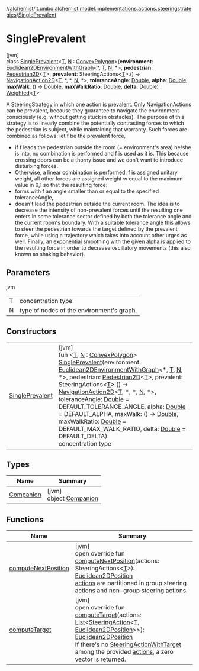//[alchemist](../../../index.md)/[it.unibo.alchemist.model.implementations.actions.steeringstrategies](../index.md)/[SinglePrevalent](index.md)

# SinglePrevalent

[jvm]\
class [SinglePrevalent](index.md)<[T](index.md), [N](index.md) : [ConvexPolygon](../../it.unibo.alchemist.model.interfaces.geometry.euclidean2d/-convex-polygon/index.md)>(**environment**: [Euclidean2DEnvironmentWithGraph](../../it.unibo.alchemist.model.interfaces.environments/-euclidean2-d-environment-with-graph/index.md)<*, [T](index.md), [N](index.md), *>, **pedestrian**: [Pedestrian2D](../../it.unibo.alchemist.model.interfaces/-pedestrian2-d/index.md)<[T](index.md)>, **prevalent**: SteeringActions<[T](index.md)>.() -> [NavigationAction2D](../../it.unibo.alchemist.model.interfaces/index.md#-517309547%2FClasslikes%2F-267951372)<[T](index.md), *, *, [N](index.md), *>, **toleranceAngle**: [Double](https://kotlinlang.org/api/latest/jvm/stdlib/kotlin/-double/index.html), **alpha**: [Double](https://kotlinlang.org/api/latest/jvm/stdlib/kotlin/-double/index.html), **maxWalk**: () -> [Double](https://kotlinlang.org/api/latest/jvm/stdlib/kotlin/-double/index.html), **maxWalkRatio**: [Double](https://kotlinlang.org/api/latest/jvm/stdlib/kotlin/-double/index.html), **delta**: [Double](https://kotlinlang.org/api/latest/jvm/stdlib/kotlin/-double/index.html)) : [Weighted](../-weighted/index.md)<[T](index.md)> 

A [SteeringStrategy](../../it.unibo.alchemist.model.interfaces/-steering-strategy/index.md) in which one action is prevalent. Only [NavigationAction](../../it.unibo.alchemist.model.interfaces/-navigation-action/index.md)s can be prevalent, because they guarantee to navigate the environment consciously (e.g. without getting stuck in obstacles). The purpose of this strategy is to linearly combine the potentially contrasting forces to which the pedestrian is subject, while maintaining that warranty. Such forces are combined as follows: let f be the prevalent force,

<ul><li>if f leads the pedestrian outside the room (= environment's area) he/she is into, no combination is performed and f is used as it is. This because crossing doors can be a thorny issue and we don't want to introduce disturbing forces.</li><li>Otherwise, a linear combination is performed: f is assigned unitary weight, all other forces are assigned weight w equal to the maximum value in 0,1 so that the resulting force:</li><li>forms with f an angle smaller than or equal to the specified toleranceAngle,</li><li>doesn't lead the pedestrian outside the current room. The idea is to decrease the intensity of non-prevalent forces until the resulting one enters in some tolerance sector defined by both the tolerance angle and the current room's boundary. With a suitable tolerance angle this allows to steer the pedestrian towards the target defined by the prevalent force, while using a trajectory which takes into account other urges as well. Finally, an exponential smoothing with the given alpha is applied to the resulting force in order to decrease oscillatory movements (this also known as shaking behavior).</li></ul>

## Parameters

jvm

| | |
|---|---|
| T | concentration type |
| N | type of nodes of the environment's graph. |

## Constructors

| | |
|---|---|
| [SinglePrevalent](-single-prevalent.md) | [jvm]<br>fun <[T](index.md), [N](index.md) : [ConvexPolygon](../../it.unibo.alchemist.model.interfaces.geometry.euclidean2d/-convex-polygon/index.md)> [SinglePrevalent](-single-prevalent.md)(environment: [Euclidean2DEnvironmentWithGraph](../../it.unibo.alchemist.model.interfaces.environments/-euclidean2-d-environment-with-graph/index.md)<*, [T](index.md), [N](index.md), *>, pedestrian: [Pedestrian2D](../../it.unibo.alchemist.model.interfaces/-pedestrian2-d/index.md)<[T](index.md)>, prevalent: SteeringActions<[T](index.md)>.() -> [NavigationAction2D](../../it.unibo.alchemist.model.interfaces/index.md#-517309547%2FClasslikes%2F-267951372)<[T](index.md), *, *, [N](index.md), *>, toleranceAngle: [Double](https://kotlinlang.org/api/latest/jvm/stdlib/kotlin/-double/index.html) = DEFAULT_TOLERANCE_ANGLE, alpha: [Double](https://kotlinlang.org/api/latest/jvm/stdlib/kotlin/-double/index.html) = DEFAULT_ALPHA, maxWalk: () -> [Double](https://kotlinlang.org/api/latest/jvm/stdlib/kotlin/-double/index.html), maxWalkRatio: [Double](https://kotlinlang.org/api/latest/jvm/stdlib/kotlin/-double/index.html) = DEFAULT_MAX_WALK_RATIO, delta: [Double](https://kotlinlang.org/api/latest/jvm/stdlib/kotlin/-double/index.html) = DEFAULT_DELTA)<br>concentration type |

## Types

| Name | Summary |
|---|---|
| [Companion](-companion/index.md) | [jvm]<br>object [Companion](-companion/index.md) |

## Functions

| Name | Summary |
|---|---|
| [computeNextPosition](compute-next-position.md) | [jvm]<br>open override fun [computeNextPosition](compute-next-position.md)(actions: SteeringActions<[T](index.md)>): [Euclidean2DPosition](../../it.unibo.alchemist.model.implementations.positions/-euclidean2-d-position/index.md)<br>[actions](compute-next-position.md) are partitioned in group steering actions and non-group steering actions. |
| [computeTarget](../-weighted/compute-target.md) | [jvm]<br>open override fun [computeTarget](../-weighted/compute-target.md)(actions: [List](https://kotlinlang.org/api/latest/jvm/stdlib/kotlin.collections/-list/index.html)<[SteeringAction](../../it.unibo.alchemist.model.interfaces/-steering-action/index.md)<[T](index.md), [Euclidean2DPosition](../../it.unibo.alchemist.model.implementations.positions/-euclidean2-d-position/index.md)>>): [Euclidean2DPosition](../../it.unibo.alchemist.model.implementations.positions/-euclidean2-d-position/index.md)<br>If there's no [SteeringActionWithTarget](../../it.unibo.alchemist.model.interfaces/-steering-action-with-target/index.md) among the provided [actions](../-weighted/compute-target.md), a zero vector is returned. |
